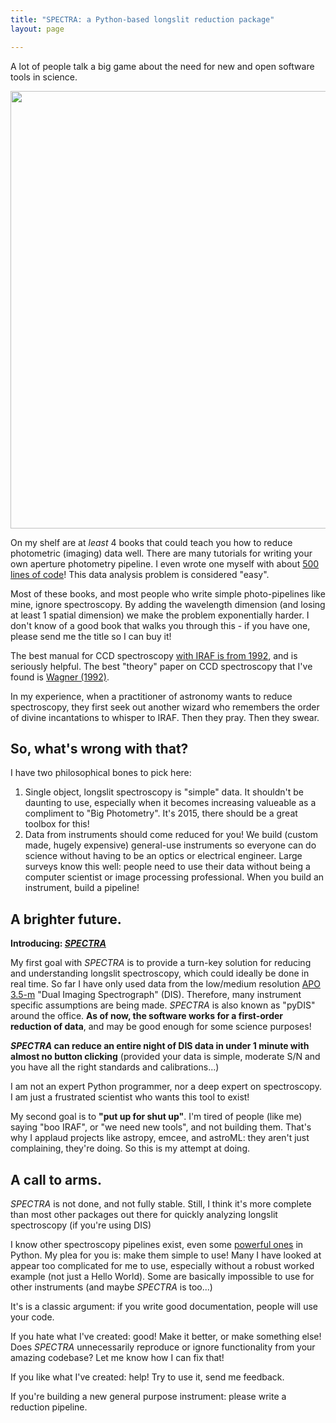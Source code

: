 ```yaml
---
title: "SPECTRA: a Python-based longslit reduction package"
layout: page

---
```


A lot of people talk a big game about the need for new and open software tools in science. 

<img src="http://i.imgur.com/4Y55NZH.png" style="width: 700px;"/>


On my shelf are at *least* 4 books that could teach you how to reduce photometric (imaging) data well. There are many tutorials for writing your own aperture photometry pipeline. I even wrote one myself with about [500 lines of code](https://github.com/jradavenport/jradavenport_idl/blob/master/simplephot.pro)! This data analysis problem is considered "easy".

Most of these books, and most people who write simple photo-pipelines like mine, ignore spectroscopy. By adding the wavelength dimension (and losing at least 1 spatial dimension) we make the problem exponentially harder. I don't know of a good book that walks you through this - if you have one, please send me the title so I can buy it! 

The best manual for CCD spectroscopy [with IRAF is from 1992](http://iraf.noao.edu/iraf/ftp/iraf/docs/spect.ps.Z), and is seriously helpful. The best "theory" paper on CCD spectroscopy that I've found is [Wagner (1992)](http://adsabs.harvard.edu/abs/1992ASPC...23..160W).



In my experience, when a practitioner of astronomy wants to reduce spectroscopy, they first seek out another wizard who remembers the order of divine incantations to whisper to IRAF. Then they pray. Then they swear. 

## So, what's wrong with that?

I have two philosophical bones to pick here:

1. Single object, longslit spectroscopy is "simple" data. It shouldn't be daunting to use, especially when it becomes increasing valueable as a compliment to "Big Photometry". It's 2015, there should be a great toolbox for this!
2. Data from instruments should come reduced for you! We build (custom made, hugely expensive) general-use instruments so everyone can do science without having to be an optics or electrical engineer. Large surveys know this well: people need to use their data without being a computer scientist or image processing professional. When you build an instrument, build a pipeline!


## A brighter future.

**Introducing: [*SPECTRA*](https://github.com/jradavenport/spectra)**

My first goal with *SPECTRA* is to provide a turn-key solution for reducing and understanding longslit spectroscopy, which could ideally be done in real time. So far I have only used data from the low/medium resolution [APO 3.5-m](http://www.apo.nmsu.edu) "Dual Imaging Spectrograph" (DIS). Therefore, many instrument specific assumptions are being made. *SPECTRA* is also known as "pyDIS" around the office. **As of now, the software works for a first-order reduction of data**, and may be good enough for some science purposes!

***SPECTRA* can reduce an entire night of DIS data in under 1 minute with almost no button clicking** (provided your data is simple, moderate S/N and you have all the right standards and calibrations...)


I am not an expert Python programmer, nor a deep expert on spectroscopy. I am just a frustrated scientist who wants this tool to exist!


My second goal is to **"put up for shut up"**. I'm tired of people (like me) saying "boo IRAF", or "we need new tools", and not building them. That's why I applaud projects like astropy, emcee, and astroML: they aren't just complaining, they're doing. So this is my attempt at doing.


## A call to arms.

*SPECTRA* is not done, and not fully stable. Still, I think it's more complete than most other packages out there for quickly analyzing longslit spectroscopy (if you're using DIS)

I know other spectroscopy pipelines exist, even some [powerful ones](https://github.com/crawfordsm/pyspectrograph) in Python. My plea for you is: make them simple to use! Many I have looked at appear too complicated for me to use, especially without a robust worked example (not just a Hello World). Some are basically impossible to use for other instruments (and maybe *SPECTRA* is too...)

It's is a classic argument: if you write good documentation, people will use your code.

If you hate what I've created: good! Make it better, or make something else! Does *SPECTRA* unnecessarily reproduce or ignore functionality from your amazing codebase? Let me know how I can fix that!

If you like what I've created: help! Try to use it, send me feedback.

If you're building a new general purpose instrument: please write a reduction pipeline.